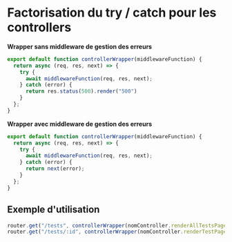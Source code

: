 # Factorisation du try / catch pour les controllers
**Wrapper sans middleware de gestion des erreurs**
```js
export default function controllerWrapper(middlewareFunction) {
  return async (req, res, next) => {
    try {
      await middlewareFunction(req, res, next);
    } catch (error) {
      return res.status(500).render("500")
    }
  };
}
```
**Wrapper avec middleware de gestion des erreurs**
```js
export default function controllerWrapper(middlewareFunction) {
  return async (req, res, next) => {
    try {
      await middlewareFunction(req, res, next);
    } catch (error) {
      return next(error); 
    }
  };
}
```
## Exemple d'utilisation

```js
router.get("/tests", controllerWrapper(nomController.renderAllTestsPage));
router.get("/tests/:id", controllerWrapper(nomController.renderTestPage));
```

